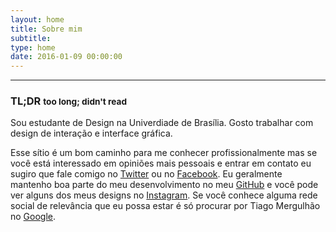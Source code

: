 ```yaml
---
layout: home
title: Sobre mim
subtitle:
type: home
date: 2016-01-09 00:00:00
---
```


---

### TL;DR <small class="hover-only">too long; didn't read</small>

Sou estudante de Design na Univerdiade de Brasília.
Gosto trabalhar com design de interação e interface gráfica.

Esse sítio é um bom caminho para me conhecer profissionalmente mas se você está interessado em opiniões mais pessoais e entrar em contato eu sugiro que fale comigo no [Twitter](http://twitter.com/tmergulhao) ou no [Facebook](http://facebook.com/tmergulhao).
Eu geralmente mantenho boa parte do meu desenvolvimento no meu [GitHub](http://github.com/tmergulhao) e você pode ver alguns dos meus designs no [Instagram](http://instagram.com/tmergulhao).
Se você conhece alguma rede social de relevância que eu possa estar é só procurar por Tiago Mergulhão no [Google](https://www.google.com.br/?gfe_rd=cr&ei=w5-TVqjuMMvK8ge6uq7YCg&gws_rd=ssl#q=Tiago+Mergulhão+tmergulhao).
